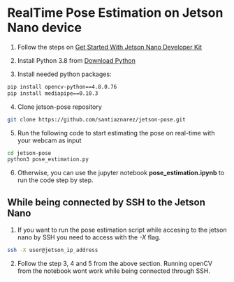 # RealTime Pose Estimation on Jetson Nano device

1. Follow the steps on [Get Started With Jetson Nano Developer Kit](https://developer.nvidia.com/embedded/learn/get-started-jetson-nano-devkit) 

2. Install Python 3.8 from [Download Python](https://www.python.org/downloads/)

3. Install needed python packages:
```bash
pip install opencv-python==4.8.0.76
pip install mediapipe==0.10.3
```

4. Clone jetson-pose repository
```bash
git clone https://github.com/santiaznarez/jetson-pose.git
```

5. Run the following code to start estimating the pose on real-time with your webcam as input
```bash
cd jetson-pose
python3 pose_estimation.py
```

6. Otherwise, you can use the jupyter notebook **pose_estimation.ipynb** to run the code step by step.

## While being connected by SSH to the Jetson Nano

1. If you want to run the pose estimation script while accesing to the jetson nano by SSH you need to access with the *-X* flag.
```bash
ssh -X user@jetson_ip_address
```

2. Follow the step 3, 4 and 5 from the above section. Running openCV from the notebook wont work while being connected through SSH.


